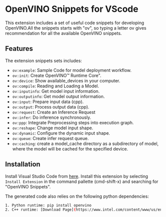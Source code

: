 # OpenVINO Snippets for VScode

This extension includes a set of useful code snippets for developing OpenVINO.All the snippets starts with "ov", so typing a letter ov gives recommendation for all the available OpenVINO snippets.

## Features

The extension snippets sets includes:

- `ov:example`: Sample Code for model deployment workflow.
- `ov:init`: Create OpenVINO™ Runtime Core".
- `ov:device`: Show available_devices in your computer.
- `ov:compile`: Reading and Loading a Model.
- `ov:inputinfo`: Get model input information.
- `ov:outputinfo`: Get model output information.
- `ov:input`: Prepare input data (cpp).
- `ov:output`: Process output data (cpp).
- `ov:request`: Create an Inference Request
- `ov:infer`: Do inference synchronously.
- `ov:ppp`: Integrate Preprocessing steps into execution graph.
- `ov:reshape`: Change model input shape.
- `ov:dynamic`: Configure the dynamic input shape.
- `ov:queue`: Create infer request queue.
- `ov:caching`: create a model_cache directory as a subdirectory of model, where the model will be cached for the specified device.

## Installation
<a name="installation"></a>

Install Visual Studio Code from [here](https://code.visualstudio.com/).
Install this extension by selecting `Install Extension` in the command pallette (cmd-shift-x) and searching for "OpenVINO Snippets".

The generated code also relies on the following python dependencies:
```bash
1. Python runtime: pip install openvino
2. C++ runtime: [Download Page](https://www.intel.com/content/www/us/en/developer/tools/openvino-toolkit/download.html)